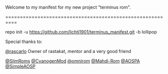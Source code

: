 Welcome to my manifest for my new project "terminus rom".

==========================================================

repo init -u https://github.com/lichti1901/terminus_manifest.git -b lollipop

Special thanks to:

[@rascarlo](https://github.com/rascarlo) Owner of rastakat, mentor and a very good friend 

[@SlimRoms](https://github.com/SlimRoms) 
[@CyanogenMod](https://github.com/CyanogenMod) 
[@omnirom](https://github.com/omnirom) 
[@Mahdi-Rom](https://github.com/Mahdi-Rom)
[@AOSPA](https://github.com/AOSPA)
[@SimpleAOSP](https://github.com/SimpleAOSP)


